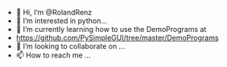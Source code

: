 - 👋 Hi, I’m @RolandRenz
- 👀 I’m interested in python...
- 🌱 I’m currently learning how to use the DemoPrograms at
-  https://github.com/PySimpleGUI/tree/master/DemoPrograms
- 💞️ I’m looking to collaborate on ...
- 📫 How to reach me ...

<!---
RolandRenz/RolandRenz is a ✨ special ✨ repository because its `README.md` (this file) appears on your GitHub profile.
You can click the Preview link to take a look at your changes.
--->
